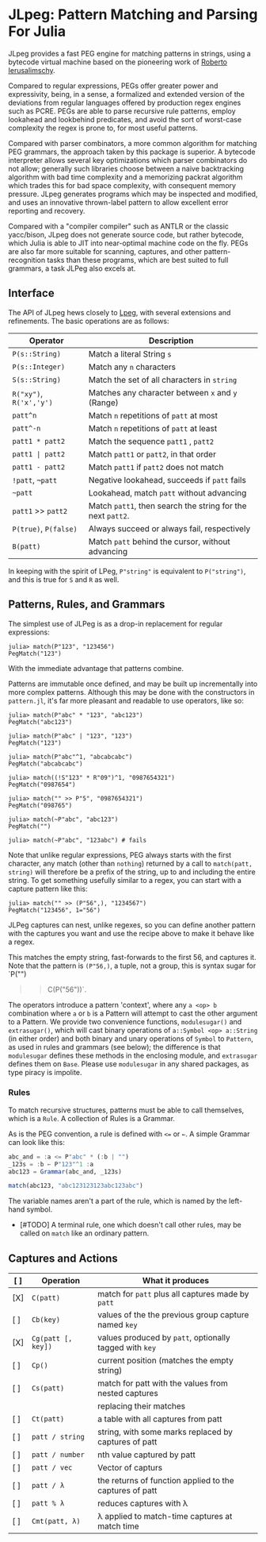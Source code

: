 # JLpeg: Pattern Matching and Parsing For Julia

JLpeg provides a fast PEG engine for matching patterns in strings, using a bytecode
virtual machine based on the pioneering work of [Roberto
Ierusalimschy](https://www.inf.puc-rio.br/~roberto/docs/peg.pdf).

Compared to regular expressions, PEGs offer greater power and expressivity, being, in
a sense, a formalized and extended version of the deviations from regular languages
offered by production regex engines such as PCRE.  PEGs are able to parse recursive
rule patterns, employ lookahead and lookbehind predicates, and avoid the sort of
worst-case complexity the regex is prone to, for most useful patterns.

Compared with parser combinators, a more common algorithm for matching PEG grammars,
the approach taken by this package is superior.  A bytecode interpreter allows
several key optimizations which parser combinators do not allow; generally such
libraries choose between a naive backtracking algorithm with bad time complexity and
a memorizing packrat algorithm which trades this for bad space complexity, with
consequent memory pressure.  JLpeg generates programs which may be inspected and
modified, and uses an innovative thrown-label pattern to allow excellent error
reporting and recovery.

Compared with a "compiler compiler" such as ANTLR or the classic yacc/bison, JLpeg
does not generate source code, but rather bytecode, which Julia is able to JIT into
near-optimal machine code on the fly.  PEGs are also far more suitable for scanning,
captures, and other pattern-recognition tasks than these programs, which are best
suited to full grammars, a task JLPeg also excels at.

## Interface

The API of JLpeg hews closely to [Lpeg](http://www.inf.puc-rio.br/~roberto/lpeg/),
with several extensions and refinements.  The basic operations are as follows:

| Operator                | Description                                                 |
| ----------------------- | ----------------------------------------------------------- |
| `P(s::String)`          | Match a literal String `s`                                  |
| `P(s::Integer)`         | Match any `n` characters                                    |
| `S(s::String)`          | Match the set of all characters in `string`                 |
| `R("xy")`, `R('x','y')` | Matches any character between `x` and `y` (Range)           |
| `patt^n`                | Match `n` repetitions of `patt` at most                     |
| `patt^-n`               | Match `n` repetitions of `patt` at least                    |
| `patt1 * patt2`         | Match the sequence `patt1` , `patt2`                        |
| `patt1 \| patt2`        | Match `patt1` or `patt2`, in that order                     |
| `patt1 - patt2`         | Match `patt1` if `patt2` does not match                     |
| `!patt`, `¬patt`        | Negative lookahead, succeeds if `patt` fails                |
| `~patt`                 | Lookahead, match `patt` without advancing                   |
| `patt1` >> `patt2`      | Match `patt1`, then search the string for the next `patt2`. |
| `P(true)`, `P(false)`   | Always succeed or always fail, respectively                 |
| `B(patt)`               | Match `patt` behind the cursor, without advancing           |

In keeping with the spirit of LPeg, `P"string"` is equivalent to `P("string")`, and
this is true for `S` and `R` as well.

## Patterns, Rules, and Grammars

The simplest use of JLPeg is as a drop-in replacement for regular expressions:

```jldoctest
julia> match(P"123", "123456")
PegMatch("123")
```

With the immediate advantage that patterns combine.

Patterns are immutable once defined, and may be built up incrementally into more
complex patterns.  Although this may be done with the constructors in `pattern.jl`,
it's far more pleasant and readable to use operators, like so:

```jldoctest
julia> match(P"abc" * "123", "abc123")
PegMatch("abc123")

julia> match(P"abc" | "123", "123")
PegMatch("123")

julia> match(P"abc"^1, "abcabcabc")
PegMatch("abcabcabc")

julia> match((!S"123" * R"09")^1, "0987654321")
PegMatch("0987654")

julia> match("" >> P"5", "0987654321")
PegMatch("098765")

julia> match(~P"abc", "abc123")
PegMatch("")

julia> match(~P"abc", "123abc") # fails

```

Note that unlike regular expressions, PEG always starts with the first character, any
match (other than `nothing`) returned by a call to `match(patt, string)` will
therefore be a prefix of the string, up to and including the entire string.  To get
something usefully similar to a regex, you can start with a capture pattern like
this:

```jldoctest
julia> match("" >> (P"56",), "1234567")
PegMatch("123456", 1="56")
```

JLPeg captures can nest, unlike regexes, so you can define another pattern with the
captures you want and use the recipe above to make it behave like a regex.

This matches the empty string, fast-forwards to the first 56, and captures it.  Note
that the pattern is `(P"56,)`, a tuple, not a group, this is syntax sugar for `P("")
>> C(P("56"))`.

The operators introduce a pattern 'context', where any `a <op> b` combination where
`a` or `b` is a Pattern will attempt to cast the other argument to a Pattern.  We
provide two convenience functions, `modulesugar()` and `extrasugar()`, which will
cast binary operations of `a::Symbol <op> a::String` (in either order) and both
binary and unary operations of `Symbol` to `Pattern`, as used in rules and grammars
(see below); the difference is that `modulesugar` defines these methods in the
enclosing module, and `extrasugar` defines them on `Base`.  Please use `modulesugar`
in any shared packages, as type piracy is impolite.

### Rules

To match recursive structures, patterns must be able to call themselves, which is a
`Rule`.  A collection of Rules is a Grammar.

As is the PEG convention, a rule is defined with `<=` or `←`.  A simple Grammar can
look like this:

```julia
abc_and = :a <= P"abc" * (:b | "")
_123s = :b ← P"123"^1 :a
abc123 = Grammar(abc_and, _123s)

match(abc123, "abc123123123abc123abc")
```

The variable names aren't a part of the rule, which is named by the left-hand symbol.

- [#TODO] A terminal rule, one which doesn't call other rules, may be called on
`match` like an ordinary pattern.

## Captures and Actions

| [ ] | Operation          | What it produces                                        |
| --- | ------------------ | ------------------------------------------------------- |
| [X] | `C(patt)`          | match for `patt` plus all captures made by `patt`       |
| [ ] | `Cb(key)`          | values of the the previous group capture named `key`    |
| [X] | `Cg(patt [, key])` | values produced by `patt`, optionally tagged with `key` |
| [ ] | `Cp()`             | current position (matches the empty string)             |
| [ ] | `Cs(patt)`         | match for patt with the values from nested captures     |
|     |                    | replacing their matches                                 |
| [ ] | `Ct(patt)`         | a table with all captures from patt                     |
| [ ] | `patt / string`    | string, with some marks replaced by captures of patt    |
| [ ] | `patt / number`    | nth value captured by patt                              |
| [ ] | `patt / vec`       | Vector of capturs                                       |
| [ ] | `patt / λ`         | the returns of function applied to the captures of patt |
| [ ] | `patt % λ`         | reduces captures with λ                                 |
| [ ] | `Cmt(patt, λ)`     | λ applied to match-time captures at match time          |
